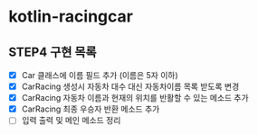 # kotlin-racingcar

## STEP4 구현 목록
- [x] Car 클래스에 이름 필드 추가 (이름은 5자 이하)
- [x] CarRacing 생성시 자동차 대수 대신 자동차이름 목록 받도록 변경
- [x] CarRacing 자동차 이름과 현재의 위치를 반활할 수 있는 메소드 추가
- [x] CarRacing 최종 우승자 반환 메소드 추가
- [ ] 입력 출력 및 메인 메소드 정리